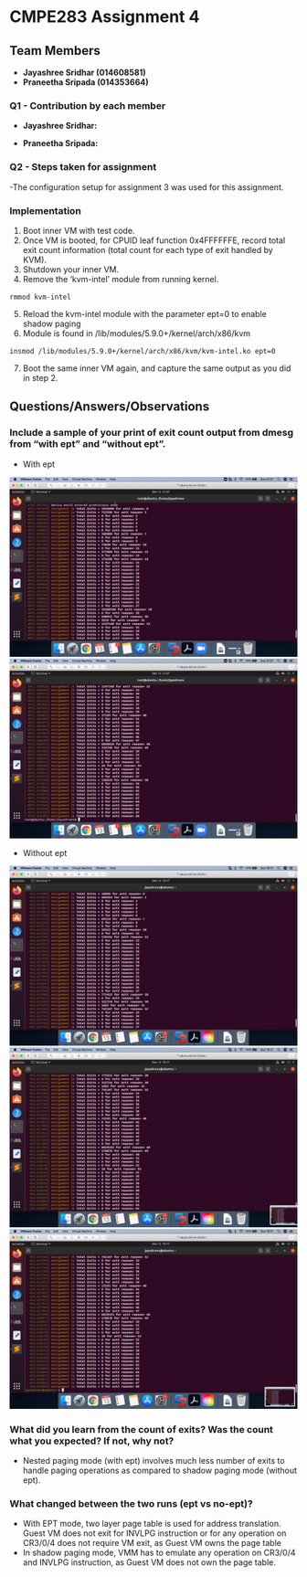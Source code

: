 # CMPE283 Assignment 4

## Team Members

* **Jayashree Sridhar (014608581)**
* **Praneetha Sripada (014353664)**

### Q1 - Contribution by each member
* **Jayashree Sridhar:** 


* **Praneetha Sripada:**  


  

### Q2 - Steps taken for assignment
-The configuration setup for assignment 3 was used for this assignment.

###  Implementation
1. Boot inner VM with test code.
2. Once VM is booted, for CPUID leaf function 0x4FFFFFFE, record total exit count information (total count for each type of exit handled by KVM).
3. Shutdown your inner VM.
4. Remove the ‘kvm-intel’ module from running kernel.
```
rmmod kvm-intel
```
5. Reload the kvm-intel module with the parameter ept=0 to enable shadow paging
6. Module is found in /lib/modules/5.9.0+/kernel/arch/x86/kvm
```
insmod /lib/modules/5.9.0+/kernel/arch/x86/kvm/kvm-intel.ko ept=0
```
7. Boot the same inner VM again, and capture the same output as you did in step 2.

## Questions/Answers/Observations

### Include a sample of your print of exit count output from dmesg from “with ept” and “without ept”.

- With ept

![1](./assgn04_outputs/1.1.jpeg) 
![2](./assgn04_outputs/1.2.jpeg) 

- Without ept

![1](./assgn04_outputs/2.1.jpeg) 
![2](./assgn04_outputs/2.2.jpeg) 
![3](./assgn04_outputs/2.3.jpeg) 



### What did you learn from the count of exits? Was the count what you expected? If not, why not?
- Nested paging mode (with ept) involves much less number of exits to handle paging operations as compared to shadow paging mode (without ept).

### What changed between the two runs (ept vs no-ept)?
- With EPT mode, two layer page table is used for address translation. Guest VM does not exit for INVLPG instruction or for any operation on CR3/0/4 does not require VM exit, as Guest VM owns the page table
- In shadow paging mode, VMM has to emulate any operation on CR3/0/4 and INVLPG instruction, as Guest VM does not own the page table.

